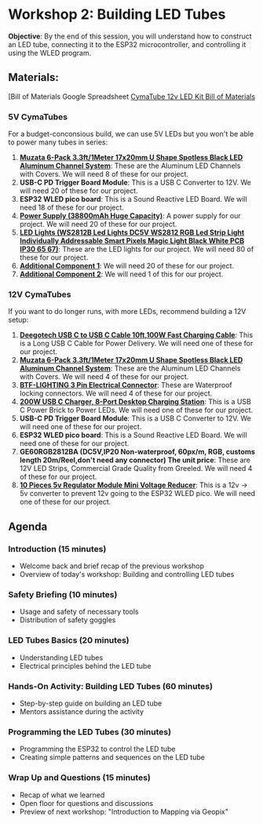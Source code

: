 # Workshop 2: Building LED Tubes

**Objective**: By the end of this session, you will understand how to construct an LED tube, connecting it to the ESP32 microcontroller, and controlling it using the WLED program.

## Materials:

[Bill of Materials Google Spreadsheet
[CymaTube 12v LED Kit Bill of Materials](https://docs.google.com/spreadsheets/d/13lXfaKDpZpO9bKg4p8Jv9w2FjBJL2ZVyVSb-0JvHfJc/edit?usp=sharing)  

### 5V CymaTubes
For a budget-conconsious build, we can use 5V LEDs but you won't be able to power many tubes in series:
1. **[Muzata 6-Pack 3.3ft/1Meter 17x20mm U Shape Spotless Black LED Aluminum Channel System](https://www.amazon.com/Muzata-Aluminum-Channel-System-Diffuser/dp/B08B3TPN9D)**: These are the Aluminum LED Channels with Covers. We will need 8 of these for our project.
2. **USB-C PD Trigger Board Module**: This is a USB C Converter to 12V. We will need 20 of these for our project.
3. **ESP32 WLED pico board**: This is a Sound Reactive LED Board. We will need 18 of these for our project.
4. **[Power Supply (38800mAh Huge Capacity)](https://www.amazon.com/dp/B0BPST8KKZ?psc=1&smid=A6LW2T8RHHN52&ref_=chk_typ_imgToDp)**: A power supply for our project. We will need 20 of these for our project.
5. **[LED Lights (WS2812B Led Lights DC5V WS2812 RGB Led Strip Light Individually Addressable Smart Pixels Magic Light Black White PCB IP30 65 67)](https://www.aliexpress.us/item/2251801850504415.html?spm=a2g0o.order_detail.order_detail_item.2.5303f19c6AHCmr&gatewayAdapt=glo2usa)**: These are the LED lights for our project. We will need 80 of these for our project.
6. **[Additional Component 1](https://www.amazon.com/gp/product/B07T8FL51T/ref=ox_sc_act_title_2?smid=A1OHX1ZYWFEJ99&psc=1)**: We will need 20 of these for our project.
7. **[Additional Component 2](https://www.amazon.com/gp/product/B01DC0KIT2/ref=ox_sc_act_title_1?smid=A35UAT07QG3EC6&psc=1)**: We will need 1 of this for our project.


### 12V CymaTubes
If you want to do longer runs, with more LEDs, recommend building a 12V setup:
1. **[Deegotech USB C to USB C Cable 10ft,100W Fast Charging Cable](https://www.amazon.com/Deegotech-Charging-Compatible-MacBook-Sumsung/dp/B07XXYMM1H)**: This is a Long USB C Cable for Power Delivery. We will need one of these for our project.
2. **[Muzata 6-Pack 3.3ft/1Meter 17x20mm U Shape Spotless Black LED Aluminum Channel System](https://www.amazon.com/Muzata-Aluminum-Channel-System-Diffuser/dp/B08B3TPN9D)**: These are the Aluminum LED Channels with Covers. We will need 4 of these for our project.
3. **[BTF-LIGHTING 3 Pin Electrical Connector](https://www.amazon.com/BTF-LIGHTING-Electrical-Connector-Waterproof/dp/B07DPN9MMZ)**: These are Waterproof locking connectors. We will need 4 of these for our project.
4. **[200W USB C Charger, 8-Port Desktop Charging Station](https://www.amazon.com/Charger-Desktop-Charging-Compatible-MacBook/dp/B09J2KHQKY)**: This is a USB C Power Brick to Power LEDs. We will need one of these for our project.
5. **USB-C PD Trigger Board Module**: This is a USB C Converter to 12V. We will need one of these for our project.
6. **ESP32 WLED pico board**: This is a Sound Reactive LED Board. We will need one of these for our project.
7. **GE60RGB2812BA (DC5V,IP20 Non-waterproof, 60px/m, RGB, customs length 20m/Reel,don't need any connector) The unit price**: These are 12V LED Strips, Commercial Grade Quality from Greeled. We will need 4 of these for our project.
8. **[10 Pieces 5v Regulator Module Mini Voltage Reducer](https://www.amazon.com/Regulator-Module-Voltage-Reducer-Transformer/dp/B085TGYJQF)**: This is a 12v -> 5v converter to prevent 12v going to the ESP32 WLED pico. We will need one of these for our project.

## Agenda

### Introduction (15 minutes)
- Welcome back and brief recap of the previous workshop
- Overview of today's workshop: Building and controlling LED tubes

### Safety Briefing (10 minutes)
- Usage and safety of necessary tools
- Distribution of safety goggles

### LED Tubes Basics (20 minutes)
- Understanding LED tubes
- Electrical principles behind the LED tube

### Hands-On Activity: Building LED Tubes (60 minutes)
- Step-by-step guide on building an LED tube
- Mentors assistance during the activity

### Programming the LED Tubes (30 minutes)
- Programming the ESP32 to control the LED tube
- Creating simple patterns and sequences on the LED tube

### Wrap Up and Questions (15 minutes)
- Recap of what we learned
- Open floor for questions and discussions
- Preview of next workshop: "Introduction to Mapping via Geopix"

